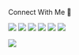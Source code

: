 Connect With Me :metal:

[<img src="https://img.shields.io/badge/medium-%2312100E.svg?&style=for-the-badge&logo=medium&logoColor=white" />](https://eduardoreisdev.medium.com/)
[<img src="https://img.shields.io/badge/LinkedIn-000000?style=for-the-badge&logo=linkedin&logoColor=white" />](https://www.linkedin.com/in/eduardoreisti/)
[<img src="https://img.shields.io/badge/Instagram-000000?style=for-the-badge&logo=instagram&logoColor=white">](https://www.instagram.com/eduardreis/)
[<img src="https://img.shields.io/badge/GitHub-100000?style=for-the-badge&logo=github&logoColor=white">](https://github.com/EduardoReisDev)
[<img src="https://img.shields.io/badge/-Behance-black?style=for-the-badge&logo=behance&logoColor=white">](https://www.behance.net/eduardoreisdev)
[<img src="https://img.shields.io/badge/Google_Play-000000?style=for-the-badge&logo=google-play&logoColor=white">](https://play.google.com/store/apps/developer?id=eduardoreisdev)

![](https://komarev.com/ghpvc/?username=eduardoreisdev&color=ffffff&style=flat-square)
<!--
<img src="https://img.shields.io/badge/C%23-000000?style=for-the-badge&logo=c-sharp&logoColor=white"> <img src="https://img.shields.io/badge/Xamarin-000000?style=for-the-badge&logo=xamarin&logoColor=white"> <img src="https://img.shields.io/badge/.NET-000000?style=for-the-badge&logo=.net&logoColor=white"> <img src="https://img.shields.io/badge/MySQL-000000?style=for-the-badge&logo=mysql&logoColor=white"> <img src="https://img.shields.io/badge/SQLite-000000?style=for-the-badge&logo=sqlite&logoColor=white">
-->
